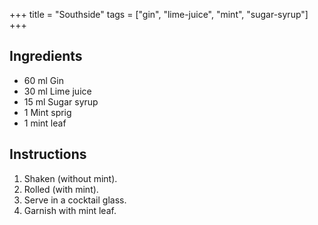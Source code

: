 +++
title = "Southside"
tags = ["gin", "lime-juice", "mint", "sugar-syrup"]
+++

## Ingredients

- 60 ml Gin
- 30 ml Lime juice
- 15 ml Sugar syrup
- 1 Mint sprig
- 1 mint leaf

## Instructions

1. Shaken (without mint).
2. Rolled (with mint).
3. Serve in a cocktail glass.
4. Garnish with mint leaf.
